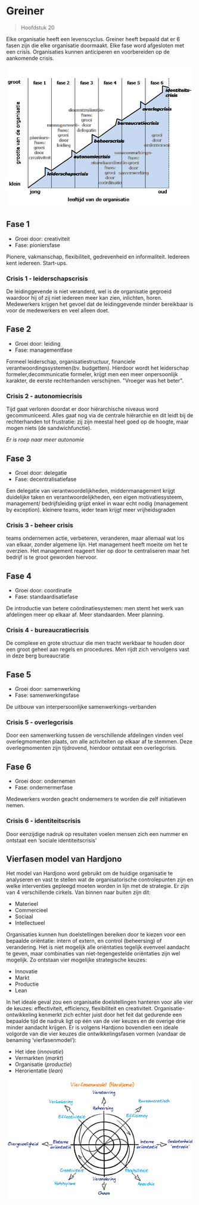 # Greiner

> Hoofdstuk 20

Elke organisatie heeft een levenscyclus. Greiner heeft bepaald dat er 6 fasen zijn die elke organisatie doormaakt. Elke fase word afgesloten met een crisis. Organisaties kunnen anticiperen en voorbereiden op de aankomende crisis.

![greiner](images/greiner.jpg)

## Fase 1

- Groei door: creativiteit
- Fase: pioniersfase

Pionere, vakmanschap, flexibiliteit, gedrevenheid en informaliteit. Iedereen kent iedereen. Start-ups. 

### Crisis 1 - leiderschapscrisis
De leidinggevende is niet veranderd, wel is de organisatie gegroeid waardoor hij of zij niet iedereen meer kan zien, inlichten, horen. Medewerkers krijgen het gevoel dat de leidinggevende minder bereikbaar is voor de medewerkers en veel alleen doet.

## Fase 2

- Groei door: leiding
- Fase: managementfase  

Formeel leiderschap, organisatiestructuur, financiele verantwoordingssystemen(bv. budgetten). Hierdoor wordt het leiderschap formeler,decommunicatie formeler, krijgt men een meer onpersoonlijk karakter, de eerste rechterhanden verschijnen. "Vroeger was het beter".

### Crisis 2 - autonomiecrisis
Tijd gaat verloren doordat er door hiërarchische niveaus word gecommuniceerd. Alles gaat nog via de centrale hiërarchie en dit leidt bij de rechterhanden tot frustratie: zij zijn meestal heel goed op de hoogte, maar mogen niets (de sandwichfunctie). 

*Er is roep naar meer autonomie*

## Fase 3 
- Groei door: delegatie
- Fase: decentralisatiefase

Een delegatie van verantwoordelijkheden, middenmanagement krijgt duidelijke taken en verantwoordelijkheden, een eigen motivatiesysteem, management/ bedrijfsleiding grijpt enkel in waar echt nodig (management by exception). kleinere teams, ieder team krijgt meer vrijheidsgraden

### Crisis 3 - beheer crisis
teams ondernemen actie, verbeteren, veranderen, maar allemaal wat los van elkaar, zonder algemene lijn. Het management heeft moeite om het te overzien. Het management reageert hier op door te centraliseren maar het bedrijf is te groot geworden hiervoor.

## Fase 4 
- Groei door: coordinatie
- Fase: standaardisatiefase

De introductie van betere coördinatiesystemen: men stemt het werk van afdelingen meer op elkaar af. Meer standaarden. Meer planning. 

### Crisis 4 - bureaucratiecrisis
De complexe en grote structuur die men tracht werkbaar te houden door een groot geheel aan regels en procedures. Men rijdt zich vervolgens vast in deze berg bureaucratie

## Fase 5 
- Groei door: samenwerking
- Fase: samenwerkingsfase

De uitbouw van interpersoonlijke samenwerkings-verbanden

### Crisis 5 - overlegcrisis
Door een samenwerking tussen de verschillende afdelingen vinden veel overlegmomenten plaats, om alle activiteiten op elkaar af te stemmen. Deze overlegmomenten zijn tijdrovend, hierdoor ontstaat een overlegcrisis.

## Fase 6 
- Groei door: ondernemen
- Fase: ondernermerfase

Medewerkers worden geacht ondernemers te worden die zelf initiatieven nemen.

### Crisis 6 - identiteitscrisis
Door eenzijdige nadruk op resultaten voelen mensen zich een nummer en ontstaat een ‘sociale identiteitscrisis’
## Vierfasen model van Hardjono

Het model van Hardjono word gebruikt om de huidige organisatie te analyseren en vast te stellen wat de organisatorische controlepunten zijn en welke interventies gepleegd moeten worden in lijn met de strategie.
Er zijn van 4 verschillende cirkels. Van binnen naar buiten zijn dit:
- Materieel
- Commercieel
- Sociaal
- Intellectueel

Organisaties kunnen hun doelstellingen bereiken door te kiezen voor een bepaalde oriëntatie: intern of extern, en control (beheersing) of verandering. Het is niet mogelijk alle oriëntaties tegelijk evenveel aandacht te geven, maar combinaties van niet-tegengestelde oriëntaties zijn wel mogelijk.  Zo ontstaan vier mogelijke strategische keuzes:

- Innovatie
- Markt
- Productie
- Lean

In het ideale geval zou een organisatie doelstellingen hanteren voor alle vier de keuzes: effectiviteit, efficiency, flexibiliteit en creativiteit. Organisatie-ontwikkeling kenmerkt zich echter juist door het feit dat gedurende een bepaalde tijd de nadruk ligt op één van de vier keuzes en de overige drie minder aandacht krijgen. Er is volgens Hardjono bovendien een ideale volgorde van die vier keuzes die ontwikkelingsfasen vormen (vandaar de benaming ‘vierfasenmodel’):

- Het idee (_innovatie_)
- Vermarkten (_markt_)
- Organisatie (_productie_)
- Herorientatie (_lean_)

![vierfasen-hardjono](images/vierfasen-hardjono.png)
